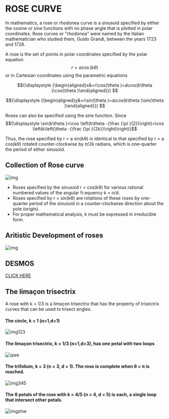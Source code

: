 # ROSE CURVE

In mathematics, a rose or rhodonea curve is a sinusoid specified by either the cosine or sine functions with no phase angle that is plotted in polar coordinates. 
Rose curves or "rhodonea" were named by the Italian mathematician who studied them, Guido Grandi, between the years 1723 and 1728.

A rose is the set of points in polar coordinates specified by the polar equation
$$r=a\cos(k\theta )$$ or in Cartesian coordinates using the parametric equations


$${\displaystyle {\begin{aligned}x&=r\cos(\theta )=a\cos(k\theta )\cos(\theta )\end{aligned}}} $$

$${\displaystyle {\begin{aligned}y&=r\sin(\theta )=a\cos(k\theta )\sin(\theta )\end{aligned}}} $$

Roses can also be specified using the sine function. Since
$${\displaystyle \sin(k\theta )=\cos \left(k\theta -{\frac {\pi }{2}}\right)=\cos \left(k\left(\theta -{\frac {\pi }{2k}}\right)\right)}$$

Thus, the rose specified by r = a sin(kθ) is identical to that specified by r = a cos(kθ) rotated counter-clockwise by $π/2k$ radians, which is one-quarter the period of either sinusoid.

## Collection of Rose curve
![img](https://upload.wikimedia.org/wikipedia/commons/b/b4/Rose-rhodonea-curve-7x9-chart-improved.svg)

+ Roses specified by the sinusoid r = cos(kθ) for various rational numbered values of the angular fr.equency k = n/d.
+ Roses specified by r = sin(kθ) are rotations of these roses by one-quarter period of the sinusoid in a counter-clockwise direction about the pole (origin). 
+ For proper mathematical analysis, k must be expressed in irreducible form.
  
## Aritistic Development of roses
![img](https://upload.wikimedia.org/wikipedia/commons/e/ec/IDM-2021-poster-challenge-45.jpg)
  
## DESMOS
[CLICK HERE](https://www.desmos.com/calculator/65a1mvuzrr)

## The limaçon trisectrix
A rose with k = 1/3 is a limaçon trisectrix that has the property of trisectrix curves that can be used to trisect angles.

#### The circle, k = 1 (n=1,d=1)
![img123](https://upload.wikimedia.org/wikipedia/commons/d/dc/Rose_Curve_animation_with_Gears_n1_d1.gif)

#### The limaçon trisectrix, k = 1/3 (n=1,d=3), has one petal with two loops
![qwe](https://upload.wikimedia.org/wikipedia/commons/b/bd/Rose_Curve_animation_with_Gears_n1_d3.gif)
#### The trifolium, k = 3 (n = 3, d = 1). The rose is complete when θ = π is reached.
![img345](https://upload.wikimedia.org/wikipedia/commons/f/f7/Rose_Curve_animation_with_Gears_n3_d1.gif)

#### The 8 petals of the rose with k = 4/5 (n = 4, d = 5) is each, a single loop that intersect other petals.
![imgshw](https://upload.wikimedia.org/wikipedia/commons/d/d9/Rose_Curve_animation_with_Gears_n4_d5.gif)
